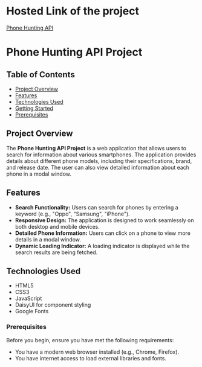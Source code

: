 # Hosted Link of the project
[Phone Hunting API](https://keerthanakumar76.github.io/PhoneHuntingApi/)

# Phone Hunting API Project

## Table of Contents

- [Project Overview](#project-overview)
- [Features](#features)
- [Technologies Used](#technologies-used)
- [Getting Started](#getting-started)
- [Prerequisites](#prerequisites)


## Project Overview

The **Phone Hunting API Project** is a web application that allows users to search for information about various smartphones. The application provides details about different phone models, including their specifications, brand, and release date. The user can also view detailed information about each phone in a modal window.

## Features

- **Search Functionality:** Users can search for phones by entering a keyword (e.g., "Oppo", "Samsung", "iPhone").
- **Responsive Design:** The application is designed to work seamlessly on both desktop and mobile devices.
- **Detailed Phone Information:** Users can click on a phone to view more details in a modal window.
- **Dynamic Loading Indicator:** A loading indicator is displayed while the search results are being fetched.

## Technologies Used

- HTML5
- CSS3
- JavaScript
- DaisyUI for component styling
- Google Fonts


### Prerequisites

Before you begin, ensure you have met the following requirements:
- You have a modern web browser installed (e.g., Chrome, Firefox).
- You have internet access to load external libraries and fonts.
